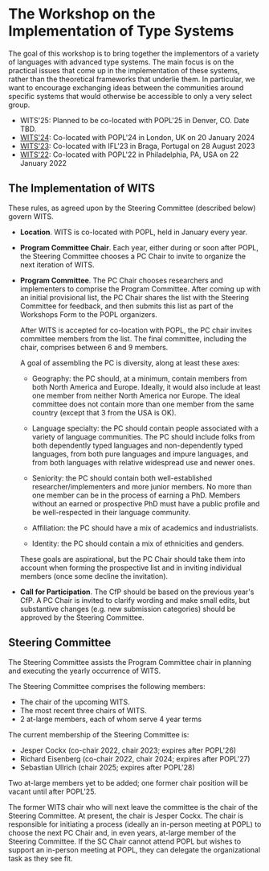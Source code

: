 # The Workshop on the Implementation of Type Systems

The goal of this workshop is to bring together the implementors of a
variety of languages with advanced type systems. The main focus is on the
practical issues that come up in the implementation of these systems, rather
than the theoretical frameworks that underlie them. In particular, we want to
encourage exchanging ideas between the communities around specific systems that
would otherwise be accessible to only a very select group.

* WITS'25: Planned to be co-located with POPL'25 in Denver, CO. Date TBD.
* [WITS'24](https://popl24.sigplan.org/home/wits-2024): Co-located with POPL'24 in London, UK on 20 January 2024
* [WITS'23](https://ifl23.github.io/wits.html): Co-located with IFL'23 in Braga, Portugal on 28 August 2023
* [WITS'22](https://popl22.sigplan.org/home/wits-2022): Co-located with POPL'22 in Philadelphia, PA, USA on 22 January 2022

## The Implementation of WITS

These rules, as agreed upon by the Steering Committee (described below)
govern WITS.

* **Location**. WITS is co-located with POPL, held in January every year.

* **Program Committee Chair**. Each year, either during or soon after POPL,
the Steering Committee chooses
a PC Chair to invite to organize the next iteration of WITS.

* **Program Committee**. The PC Chair chooses researchers and
  implementers to comprise the Program Committee. After coming up with
  an initial provisional list, the PC Chair shares the list with the
  Steering Committee for feedback, and then submits this list as part
  of the Workshops Form to the POPL organizers.

    After WITS is accepted for co-location with POPL, the PC chair
    invites committee members from the list. The final committee,
    including the chair, comprises between 6 and 9 members.

    A goal of assembling the PC is diversity, along at least these axes:

    * Geography: the PC should, at a minimum, contain members from
      both North America and Europe. Ideally, it would also include at
      least one member from neither North America nor Europe. The
      ideal committee does not contain more than one member from the
      same country (except that 3 from the USA is OK).

    * Language specialty: the PC should contain people associated with
      a variety of language communities. The PC should include folks
      from both dependently typed languages and non-dependently typed
      languages, from both pure languages and impure languages, and from
      both languages with relative widespread use and newer ones.

    * Seniority: the PC should contain both well-established
      researcher/implementers and more junior members. No more than
      one member can be in the process of earning a PhD. Members
      without an earned or prospective PhD must have a public profile
      and be well-respected in their language community.

    * Affiliation: the PC should have a mix of academics and
      industrialists.

    * Identity: the PC should contain a mix of ethnicities and
      genders.

    These goals are aspirational, but the PC Chair should take them
    into account when forming the prospective list and in inviting
    individual members (once some decline the invitation).

* **Call for Participation**. The CfP should be based on the previous
year's CfP. A PC Chair is invited to clarify wording and make small edits,
but substantive changes (e.g. new submission categories) should be approved
by the Steering Committee.

## Steering Committee

The Steering Committee assists the Program Committee chair
in planning and executing the yearly occurrence of WITS.

The Steering Committee comprises the following members:

* The chair of the upcoming WITS.
* The most recent three chairs of WITS.
* 2 at-large members, each of whom serve 4 year terms

The current membership of the Steering Committee is:

* Jesper Cockx (co-chair 2022, chair 2023; expires after POPL'26)
* Richard Eisenberg (co-chair 2022, chair 2024; expires after POPL'27)
* Sebastian Ullrich (chair 2025; expires after POPL'28)

Two at-large members yet to be added; one former chair position will be vacant
until after POPL'25.

The former WITS chair who will next leave the committee is the chair
of the Steering Committee. At present, the chair is Jesper Cockx. The
chair is responsible for initiating a process (ideally an in-person
meeting at POPL) to choose the next PC Chair and, in even years,
at-large member of the Steering Committee. If the SC Chair cannot
attend POPL but wishes to support an in-person meeting at POPL, they
can delegate the organizational task as they see fit.
